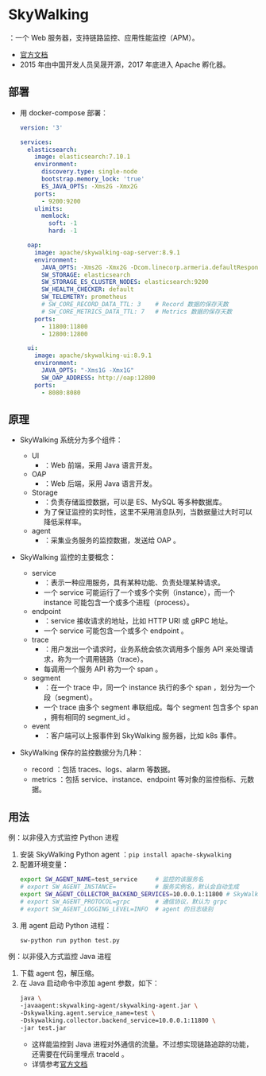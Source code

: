 # SkyWalking

：一个 Web 服务器，支持链路监控、应用性能监控（APM）。
- [官方文档](https://skywalking.apache.org/docs/main/latest/readme/)
- 2015 年由中国开发人员吴晟开源，2017 年底进入 Apache 孵化器。

## 部署

- 用 docker-compose 部署：
  ```yml
  version: '3'

  services:
    elasticsearch:
      image: elasticsearch:7.10.1
      environment:
        discovery.type: single-node
        bootstrap.memory_lock: 'true'
        ES_JAVA_OPTS: -Xms2G -Xmx2G
      ports:
        - 9200:9200
      ulimits:
        memlock:
          soft: -1
          hard: -1

    oap:
      image: apache/skywalking-oap-server:8.9.1
      environment:
        JAVA_OPTS: -Xms2G -Xmx2G -Dcom.linecorp.armeria.defaultResponseTimeoutMillis=60000
        SW_STORAGE: elasticsearch
        SW_STORAGE_ES_CLUSTER_NODES: elasticsearch:9200
        SW_HEALTH_CHECKER: default
        SW_TELEMETRY: prometheus
        # SW_CORE_RECORD_DATA_TTL: 3    # Record 数据的保存天数
        # SW_CORE_METRICS_DATA_TTL: 7   # Metrics 数据的保存天数
      ports:
        - 11800:11800
        - 12800:12800

    ui:
      image: apache/skywalking-ui:8.9.1
      environment:
        JAVA_OPTS: "-Xms1G -Xmx1G"
        SW_OAP_ADDRESS: http://oap:12800
      ports:
        - 8080:8080
  ```

## 原理

- SkyWalking 系统分为多个组件：
  - UI
    - ：Web 前端，采用 Java 语言开发。
  - OAP
    - ：Web 后端，采用 Java 语言开发。
  - Storage
    - ：负责存储监控数据，可以是 ES、MySQL 等多种数据库。
    - 为了保证监控的实时性，这里不采用消息队列，当数据量过大时可以降低采样率。
  - agent
    - ：采集业务服务的监控数据，发送给 OAP 。

- SkyWalking 监控的主要概念：
  - service
    - ：表示一种应用服务，具有某种功能、负责处理某种请求。
    - 一个 service 可能运行了一个或多个实例（instance），而一个 instance 可能包含一个或多个进程（process）。
  - endpoint
    - ：service 接收请求的地址，比如 HTTP URI 或 gRPC 地址。
    - 一个 service 可能包含一个或多个 endpoint 。
  - trace
    - ：用户发出一个请求时，业务系统会依次调用多个服务 API 来处理请求，称为一个调用链路（trace）。
    - 每调用一个服务 API 称为一个 span 。
  - segment
    - ：在一个 trace 中，同一个 instance 执行的多个 span ，划分为一个段（segment）。
    - 一个 trace 由多个 segment 串联组成。每个 segment 包含多个 span ，拥有相同的 segment_id 。
  - event
    - ：客户端可以上报事件到 SkyWalking 服务器，比如 k8s 事件。

- SkyWalking 保存的监控数据分为几种：
  - record ：包括 traces、logs、alarm 等数据。
  - metrics ：包括 service、instance、endpoint 等对象的监控指标、元数据。

## 用法

例：以非侵入方式监控 Python 进程
1. 安装 SkyWalking Python agent ：`pip install apache-skywalking`
2. 配置环境变量：
    ```sh
    export SW_AGENT_NAME=test_service     # 监控的该服务名
    # export SW_AGENT_INSTANCE=           # 服务实例名，默认会自动生成
    export SW_AGENT_COLLECTOR_BACKEND_SERVICES=10.0.0.1:11800 # SkyWalking OAP 地址
    # export SW_AGENT_PROTOCOL=grpc       # 通信协议，默认为 grpc
    # export SW_AGENT_LOGGING_LEVEL=INFO  # agent 的日志级别
    ```
3. 用 agent 启动 Python 进程：
    ```sh
    sw-python run python test.py
    ```

例：以非侵入方式监控 Java 进程
1. 下载 agent 包，解压缩。
2. 在 Java 启动命令中添加 agent 参数，如下：
    ```sh
    java \
    -javaagent:skywalking-agent/skywalking-agent.jar \
    -Dskywalking.agent.service_name=test \
    -Dskywalking.collector.backend_service=10.0.0.1:11800 \
    -jar test.jar
    ```
    - 这样能监控到 Java 进程对外通信的流量。不过想实现链路追踪的功能，还需要在代码里埋点 traceId 。
    - 详情参考[官方文档](https://skywalking.apache.org/docs/skywalking-java/latest/en/setup/service-agent/java-agent/configurations/)
